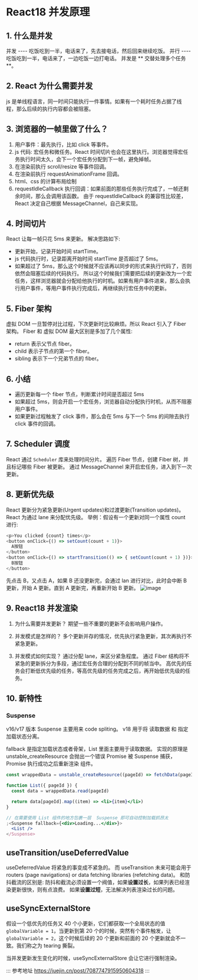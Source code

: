 # React18 并发原理

## 1. 什么是并发

并发 ---- 吃饭吃到一半，电话来了，先去接电话，然后回来继续吃饭。
并行 ---- 吃饭吃到一半，电话来了，一边吃饭一边打电话。
并发是 ** 交替处理多个任务 **。

## 2. React 为什么需要并发

js 是单线程语言，同一时间只能执行一件事情。如果有一个耗时任务占据了线程，那么后续的执行内容都会被阻塞。

## 3. 浏览器的一帧里做了什么？

1. 用户事件：最先执行，比如 click 等事件。
2. js 代码: 宏任务和微任务。React 时间切片也会在这里执行。浏览器觉得宏任务执行时间太久，会下一个宏任务分配到下一帧，避免掉帧。
3. 在渲染前执行 scroll/resize 等事件回调。
4. 在渲染前执行 requestAnimationFrame 回调。
5. html、css 的计算布局绘制
6. requestIdleCallback 执行回调：如果前面的那些任务执行完成了，一帧还剩余时间，那么会调用该函数。
   由于 requestIdleCallback 的兼容性比较差，React 决定自己根据 MessageChannel，自己来实现。

## 4. 时间切片

React 让每一帧只花 5ms 来更新。
解决思路如下:

- 更新开始，记录开始时间 startTime。
- js 代码执行时，记录距离开始时间 startTime 是否超过了 5ms。
- 如果超过了 5ms，那么这个时候就不应该再以同步的形式来执行代码了，否则依然会阻塞后续的代码执行。
  所以这个时候我们需要把后续的更新改为一个宏任务，这样浏览器就会分配给他执行的时机。如果有用户事件进来，那么会执行用户事件，等用户事件执行完成后，再继续执行宏任务中的更新。

## 5. Fiber 架构

虚拟 DOM 一旦暂停对比过程，下次更新时比较麻烦。所以 React 引入了 Fiber 架构。
Fiber 和 虚拟 DOM 最大区别是多加了几个属性:

- return 表示父节点 fiber。
- child 表示子节点的第一个 fiber。
- sibling 表示下一个兄弟节点的 fiber。

## 6. 小结

- 遍历更新每一个 fiber 节点，判断累计时间是否超过 5ms
- 如果超过 5ms，则会开启一个宏任务，浏览器自动分配执行时机，从而不阻塞用户事件。
- 如果更新过程触发了 click 事件，那么会在 5ms 与下一个 5ms 的间隙去执行 click 事件的回调。

## 7. Scheduler 调度

React 通过 `Scheduler` 库来处理时间分片。
遍历 Fiber 节点，创建 Fiber 树，并且标记哪些 Fiber 被更新。
通过 MessageChannel 来开启宏任务，进入到下一次更新。

## 8. 更新优先级

React 更新分为紧急更新(Urgent updates)和过渡更新(Transition updates)。
React 为通过 lane 来分配优先级。
举例：假设有一个更新对同一个属性 count 进行:

```js
<p>You clicked {count} times</p>
<button onClick={() => setCount(count + 1)}>
  A按钮
</button>
<button onClick={() => startTransition(() => { setCount(count + 1) })}>
  B按钮
</button>
```

先点击 B，又点击 A，如果 B 还没更新完，会通过 lan 进行对比，此时会中断 B 更新，开始 A 更新。直到 A 更新完，再重新开始 B 更新。
![image](https://github.com/zm8/blog/assets/32337542/a270facb-7570-4d65-a6bc-9bf371d2dd57)

## 9. React18 并发渲染

1. 为什么需要并发更新？
   期望一些不重要的更新不会影响用户操作。

2. 并发模式是怎样的？
   多个更新并存的情况，优先执行紧急更新，其次再执行不紧急更新。

3. 并发模式如何实现？
   通过分配 lane，来区分紧急程度。
   通过 Fiber 结构将不紧急的更新拆分为多段，通过宏任务合理的分配到不同的帧当中。
   高优先的任务会打断低优先级的任务，等高优先级的任务完成之后，再开始低优先级的任务。

## 10. 新特性

### Suspense

v16/v17 版本 Suspense 主要用来 code spliting。
v18 用于将 读取数据 和 指定加载状态分离。

fallback 是指定加载状态或者骨架，List 里面主要用于读取数据。
实现的原理是 unstable_createResource 会抛出一个错误 Promise 被 Suspense 捕获，Promise 执行成功之后重新渲染 组件。

```jsx
const wrappedData = unstable_createResource((pageId) => fetchData(pageId))

function List({ pageId }) {
  const data = wrappedData.read(pageId)

  return data[pageId].map((item) => <li>{item}</li>)
}

// 在需要使用 List 组件的地方包裹一层  Suspense 即可自动控制加载抓昂太
;<Suspense fallback={<div>Loading...</div>}>
  <List />
</Suspense>
```

## useTransition/useDeferredValue

useDeferredValue 将紧急的事变成不紧急的。
而 useTransition 未来可能会用于 routers (page navigations) or data fetching libraries (refetching data)。
和防抖截流的区别是:
防抖和截流必须设置一个阀值，如果**设置过长**，如果列表已经渲染更新很快，则有点浪费。
如果**设置过短**，无法解决列表渲染过长的问题。

## useSyncExternalStore

假设一个低优先的任务又 40 个小更新，它们都获取一个全局状态的值 `globalVariable = 1`，当更新到第 20 个的时候，突然有个事件触发，让 `globalVariable = 2`，这个时候后续的 20 个更新和前面的 20 个更新就会不一致。我们称之为 tearing 撕裂。

当并发更新发生变化的时候，useSyncExternalStore 会让它进行强制渲染。

::: 参考地址
https://juejin.cn/post/7087747915950604318
:::
